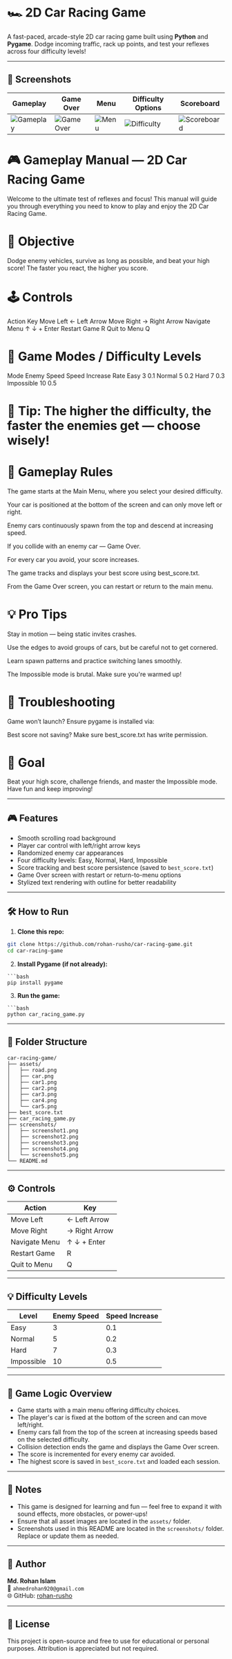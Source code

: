 # 🏎️ 2D Car Racing Game

A fast-paced, arcade-style 2D car racing game built using **Python** and **Pygame**. Dodge incoming traffic, rack up points, and test your reflexes across four difficulty levels!

---

## 📸 Screenshots

| Gameplay | Game Over | Menu | Difficulty Options | Scoreboard |
|----------|-----------|------|--------------------|------------|
| ![Gameplay](screenshots/screenshots1.png) | ![Game Over](screenshots/screenshots2.png) | ![Menu](screenshots/screenshots3.png) | ![Difficulty](screenshots/screenshots4.png) | ![Scoreboard](screenshots/screenshots5.png) |


# 🎮 Gameplay Manual — 2D Car Racing Game
Welcome to the ultimate test of reflexes and focus! This manual will guide you through everything you need to know to play and enjoy the 2D Car Racing Game.

# 📖 Objective
Dodge enemy vehicles, survive as long as possible, and beat your high score! The faster you react, the higher you score.

# 🕹️ Controls
Action	Key
Move Left	← Left Arrow
Move Right	→ Right Arrow
Navigate Menu	↑ ↓ + Enter
Restart Game	R
Quit to Menu	Q

# 🧩 Game Modes / Difficulty Levels
Mode	Enemy Speed	Speed Increase Rate
Easy	3	0.1
Normal	5	0.2
Hard	7	0.3
Impossible	10	0.5

# 🧠 Tip: The higher the difficulty, the faster the enemies get — choose wisely!

# 🧠 Gameplay Rules
The game starts at the Main Menu, where you select your desired difficulty.

Your car is positioned at the bottom of the screen and can only move left or right.

Enemy cars continuously spawn from the top and descend at increasing speed.

If you collide with an enemy car — Game Over.

For every car you avoid, your score increases.

The game tracks and displays your best score using best_score.txt.

From the Game Over screen, you can restart or return to the main menu.

# 💡 Pro Tips
Stay in motion — being static invites crashes.

Use the edges to avoid groups of cars, but be careful not to get cornered.

Learn spawn patterns and practice switching lanes smoothly.

The Impossible mode is brutal. Make sure you're warmed up!

# 🔧 Troubleshooting
Game won’t launch? Ensure pygame is installed via:


Best score not saving? Make sure best_score.txt has write permission.

# 🏁 Goal
Beat your high score, challenge friends, and master the Impossible mode. Have fun and keep improving!



---

## 🎮 Features

- Smooth scrolling road background  
- Player car control with left/right arrow keys  
- Randomized enemy car appearances  
- Four difficulty levels: Easy, Normal, Hard, Impossible  
- Score tracking and best score persistence (saved to `best_score.txt`)  
- Game Over screen with restart or return-to-menu options  
- Stylized text rendering with outline for better readability

---

## 🛠️ How to Run

1. **Clone this repo:**

```bash
git clone https://github.com/rohan-rusho/car-racing-game.git
cd car-racing-game
```

2. **Install Pygame (if not already):**
```
```bash
pip install pygame
```

3. **Run the game:**
```
```bash
python car_racing_game.py
```

---

## 📁 Folder Structure

```
car-racing-game/
├── assets/
│   ├── road.png
│   ├── car.png
│   ├── car1.png
│   ├── car2.png
│   ├── car3.png
│   ├── car4.png
│   └── car5.png
├── best_score.txt
├── car_racing_game.py
├── screenshots/
│   ├── screenshot1.png
│   ├── screenshot2.png
│   ├── screenshot3.png
│   ├── screenshot4.png
│   └── screenshot5.png
└── README.md
```

---

## ⚙️ Controls

| Action        | Key           |
| ------------- | ------------- |
| Move Left     | ← Left Arrow  |
| Move Right    | → Right Arrow |
| Navigate Menu | ↑ ↓ + Enter   |
| Restart Game  | R             |
| Quit to Menu  | Q             |

---

## 💡 Difficulty Levels

| Level      | Enemy Speed | Speed Increase |
| ---------- | ----------- | -------------- |
| Easy       | 3           | 0.1            |
| Normal     | 5           | 0.2            |
| Hard       | 7           | 0.3            |
| Impossible | 10          | 0.5            |

---

## 🧠 Game Logic Overview

- Game starts with a main menu offering difficulty choices.  
- The player's car is fixed at the bottom of the screen and can move left/right.  
- Enemy cars fall from the top of the screen at increasing speeds based on the selected difficulty.  
- Collision detection ends the game and displays the Game Over screen.  
- The score is incremented for every enemy car avoided.  
- The highest score is saved in `best_score.txt` and loaded each session.

---

## 📌 Notes

- This game is designed for learning and fun — feel free to expand it with sound effects, more obstacles, or power-ups!  
- Ensure that all asset images are located in the `assets/` folder.  
- Screenshots used in this README are located in the `screenshots/` folder. Replace or update them as needed.

---

## 👤 Author

**Md. Rohan Islam**  
📧 `ahmedrohan920@gmail.com`  
🌐 GitHub: [rohan-rusho](https://github.com/rohan-rusho/portfolio/blob/main/README.md)

---

## 📄 License

This project is open-source and free to use for educational or personal purposes. Attribution is appreciated but not required.
